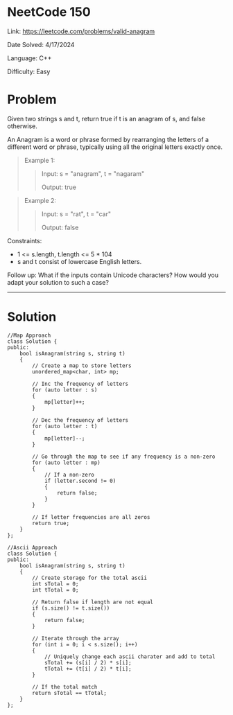 # NeetCode 150

Link: https://leetcode.com/problems/valid-anagram

Date Solved: 4/17/2024

Language: C++

Difficulty: Easy

# Problem

Given two strings s and t, return true if t is an anagram of s, and false otherwise.

An Anagram is a word or phrase formed by rearranging the letters of a different word or phrase, typically using all the original letters exactly once.

>Example 1:
>
>>Input: s = "anagram", t = "nagaram"
>>
>>Output: true

>Example 2:
>
>>Input: s = "rat", t = "car"
>>
>>Output: false
 
Constraints:

- 1 <= s.length, t.length <= 5 * 104
- s and t consist of lowercase English letters.

Follow up: What if the inputs contain Unicode characters? How would you adapt your solution to such a case?

---

# Solution

```
//Map Approach 
class Solution {
public:
    bool isAnagram(string s, string t) 
    {
        // Create a map to store letters
        unordered_map<char, int> mp;

        // Inc the frequency of letters
        for (auto letter : s)
        {
            mp[letter]++;
        }

        // Dec the frequency of letters
        for (auto letter : t)
        {
            mp[letter]--;
        }

        // Go through the map to see if any frequency is a non-zero
        for (auto letter : mp)
        {
            // If a non-zero
            if (letter.second != 0)
            {
                return false;
            }
        }

        // If letter frequencies are all zeros
        return true;
    }
};

//Ascii Approach
class Solution {
public:
    bool isAnagram(string s, string t) 
    {
        // Create storage for the total ascii
        int sTotal = 0;
        int tTotal = 0;

        // Return false if length are not equal
        if (s.size() != t.size())
        {
            return false;
        }

        // Iterate through the array
        for (int i = 0; i < s.size(); i++)
        {
            // Uniquely change each ascii charater and add to total
            sTotal += (s[i] / 2) * s[i];
            tTotal += (t[i] / 2) * t[i];
        }    

        // If the total match
        return sTotal == tTotal;
    }
};
```
